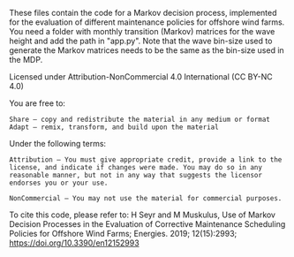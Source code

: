 These files contain the code for a Markov decision process, implemented for the evaluation of different maintenance policies for offshore wind farms. 
You need a folder with monthly transition (Markov) matrices for the wave height and add the path in "app.py". Note that the wave bin-size used to generate the Markov matrices needs to be the same as the bin-size used in the MDP.

Licensed under Attribution-NonCommercial 4.0 International (CC BY-NC 4.0)

You are free to:

    Share — copy and redistribute the material in any medium or format
    Adapt — remix, transform, and build upon the material

Under the following terms:

    Attribution — You must give appropriate credit, provide a link to the license, and indicate if changes were made. You may do so in any reasonable manner, but not in any way that suggests the licensor endorses you or your use.

    NonCommercial — You may not use the material for commercial purposes. 
    
 To cite this code, please refer to:
H Seyr and M Muskulus, Use of Markov Decision Processes in the Evaluation of Corrective Maintenance Scheduling Policies for Offshore Wind Farms;  Energies. 2019; 12(15):2993; https://doi.org/10.3390/en12152993
